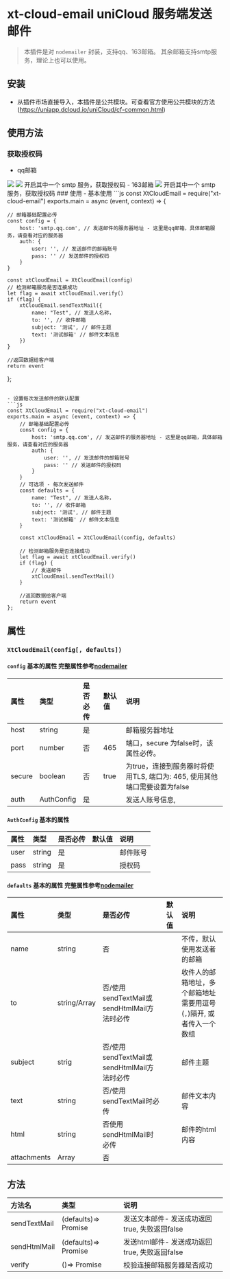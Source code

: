 # xt-cloud-email uniCloud 服务端发送邮件

> 本插件是对 `nodemailer` 封装，支持qq、163邮箱。
> 其余邮箱支持smtp服务，理论上也可以使用。

## 安装
- 从插件市场直接导入，本插件是公共模块。可查看官方使用公共模块的方法(https://uniapp.dcloud.io/uniCloud/cf-common.html)

## 使用方法
### 获取授权码
- qq邮箱
<img src="https://xiaodaweb.gitee.io/personal-image/uniapp/xt-cloud-email/2.jpg" />
<img src="https://xiaodaweb.gitee.io/personal-image/uniapp/xt-cloud-email/3.jpg" />
开启其中一个 smtp 服务，获取授权码
- 163邮箱
<img src="https://xiaodaweb.gitee.io/personal-image/uniapp/xt-cloud-email/1.jpg" />
开启其中一个 smtp 服务，获取授权码
### 使用
- 基本使用
```js
const XtCloudEmail = require("xt-cloud-email")
exports.main = async (event, context) => {

	// 邮箱基础配置必传
	const config = {
		host: 'smtp.qq.com', // 发送邮件的服务器地址 - 这里是qq邮箱，具体邮箱服务，请查看对应的服务器
		auth: {
			user: '', // 发送邮件的邮箱账号
			pass: '' // 发送邮件的授权码
		}
	}

	const xtCloudEmail = XtCloudEmail(config)
	// 检测邮箱服务是否连接成功
	let flag = await xtCloudEmail.verify()
	if (flag) {
		xtCloudEmail.sendTextMail({
			name: "Test", // 发送人名称，
			to: '', // 收件邮箱
			subject: '测试', // 邮件主题
			text: '测试邮箱' // 邮件文本信息
		})
	}

	//返回数据给客户端
	return event
};
```

- 设置每次发送邮件的默认配置
```js
const XtCloudEmail = require("xt-cloud-email")
exports.main = async (event, context) => {
	// 邮箱基础配置必传
	const config = {
		host: 'smtp.qq.com', // 发送邮件的服务器地址 - 这里是qq邮箱，具体邮箱服务，请查看对应的服务器
		auth: {
			user: '', // 发送邮件的邮箱账号
			pass: '' // 发送邮件的授权码
		}
	}
	// 可选项 - 每次发送邮件
	const defaults = {
		name: "Test", // 发送人名称，
		to: '', // 收件邮箱
		subject: '测试', // 邮件主题
		text: '测试邮箱' // 邮件文本信息
	}

	const xtCloudEmail = XtCloudEmail(config, defaults)

	// 检测邮箱服务是否连接成功
	let flag = await xtCloudEmail.verify()
	if (flag) {
		// 发送邮件
		xtCloudEmail.sendTextMail()
	}
	
	//返回数据给客户端
	return event
};
```

## 属性

### `XtCloudEmail(config[, defaults])`

#### `config` 基本的属性 完整属性参考[nodemailer](https://nodemailer.com/smtp/)
|属性		|类型				|是否必传	|默认值	|说明																																				|
|:--			|:--					|:--				|:--			|:--																																					|
|host		|string			|		是			|				|邮箱服务器地址																															|
|port		|number			|		否			|465		|端口，secure 为false时，该属性必传。																				|
|secure	|boolean		|		否			|true		| 为true，连接到服务器时将使用TLS, 端口为: 465, 使用其他端口需要设置为false	|
|auth		|AuthConfig	|		是			|				|发送人账号信息,																														|

#### `AuthConfig` 基本的属性
|属性	|类型		|是否必传	|默认值	|说明			|
|:--		|:--			|:--				|:--			|:--				|
|user	|string	|是				|				|邮件账号	|
|pass	|string	|是				|				|授权码		|

#### `defaults` 基本的属性 完整属性参考[nodemailer](https://nodemailer.com/message/)
|属性				|类型								|是否必传																		|默认值	|说明																																|
|:--					|:--									|:--																					|:--			|:--																																	|
|name				|string							|否																					|				|不传，默认使用发送者的邮箱																					|
|to					|string/Array				|否/使用sendTextMail或sendHtmlMail方法时必传|				|收件人的邮箱地址，多个邮箱地址需要用逗号(`,`)隔开, 或者传入一个数组|
|subject		|strig							|否/使用sendTextMail或sendHtmlMail方法时必传|				|邮件主题																														|
|text				|string							|否/使用sendTextMail时必传									|				|邮件文本内容																												|
|html				|string							|否使用sendHtmlMail时必传										|				|邮件的html内容																											|
|attachments|Array<Attachments>	|否																					|				|																																		|

## 方法
|方法名				|类型													|说明																					|
|:--					|:--													|:--																					|
|sendTextMail	|(defaults)=> Promise<boolean>|发送文本邮件- 发送成功返回true, 失败返回false|
|sendHtmlMail	|(defaults)=> Promise<boolean>|发送html邮件- 发送成功返回true, 失败返回false|
|verify				|()=> Promise<boolean>				|校验连接邮箱服务器是否成功										|